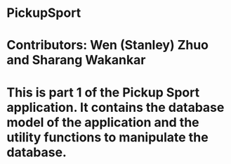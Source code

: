 # PickupSport

# Contributors: Wen (Stanley) Zhuo and Sharang Wakankar
# This is part 1 of the Pickup Sport application. It contains the database model of the application and the utility functions to manipulate the database.
